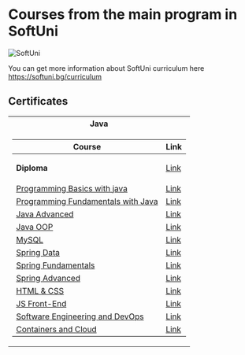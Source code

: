 # Courses from the main program in SoftUni

![SoftUni](https://github.com/hiuseinlesho/SoftUni-Courses/assets/133807047/92f0c922-f493-41a4-9a28-695f07363c87)

You can get more information about SoftUni curriculum here https://softuni.bg/curriculum

<h2> Certificates </h2>

<table>

<tr>
  <th> Java </th>
</tr>

<tr>
<td>

| **Course**                                                                                                                       | **Link**                                                                    |
| -------------------------------------------------------------------------------------------------------------------------------- | --------------------------------------------------------------------------- |
| <p><strong>Diploma</strong></p>                                                                                                  | <a href="https://softuni.bg/certificates/details/243691/6ac529c3"> Link</a> |
| <a href="https://softuni.bg/trainings/3990/programming-basics-with-java-january-2023" > Programming Basics with java </a>        | <a href="https://softuni.bg/certificates/details/159477/c0e20df7"> Link</a> |
| <a href="https://softuni.bg/trainings/4095/programming-fundamentals-with-java-may-2023"> Programming Fundamentals with Java </a> | <a href="https://softuni.bg/certificates/details/179938/8d4505a5"> Link</a> |
| <a href="https://softuni.bg/trainings/4225/java-advanced-september-2023"> Java Advanced </a>                                     | <a href="https://softuni.bg/certificates/details/188685/f2b11819"> Link</a> |
| <a href="https://softuni.bg/trainings/4226/java-oop-oktober-2023"> Java OOP </a>                                                 | <a href="https://softuni.bg/certificates/details/195806/097699bd"> Link</a> |
| <a href="https://softuni.bg/trainings/4365/mysql-january-2024"> MySQL </a>                                                       | <a href="https://softuni.bg/certificates/details/202896/12da665f"> Link</a> |
| <a href="https://softuni.bg/trainings/4366/spring-data-february-2024"> Spring Data </a>                                          | <a href="https://softuni.bg/certificates/details/209392/671c2ba4"> Link</a> |
| <a href="https://softuni.bg/trainings/4530/spring-fundamentals-may-2024"> Spring Fundamentals </a>                               | <a href="https://softuni.bg/certificates/details/219356/a1a72f16"> Link</a> |
| <a href="https://softuni.bg/trainings/4532/spring-advanced-june-2024"> Spring Advanced </a>                                      | <a href="https://softuni.bg/certificates/details/223365/3615bf9f"> Link</a> |
| <a href="https://softuni.bg/trainings/4715/html-css-september-2024"> HTML & CSS </a>                                             | <a href="https://softuni.bg/certificates/details/228773/7d85710f"> Link</a> |
| <a href="https://softuni.bg/trainings/4716/js-front-end-october-2024"> JS Front-End </a>                                         | <a href="https://softuni.bg/certificates/details/232459/329fd4b4"> Link</a> |
| <a href="https://softuni.bg/trainings/4851/software-engineering-and-devops-january-2025"> Software Engineering and DevOps </a>   | <a href="https://softuni.bg/certificates/details/238904/fd09b884"> Link</a> |
| <a href="https://softuni.bg/trainings/4852/containers-and-cloud-february-2025"> Containers and Cloud </a>                        | <a href="https://softuni.bg/certificates/details/242466/32af7b9a"> Link</a> |

</td>
</tr>

</table>

